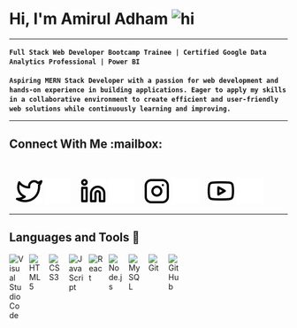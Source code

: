 <h1> 
  Hi, I'm Amirul Adham <img src="https://user-images.githubusercontent.com/1303154/88677602-1635ba80-d120-11ea-84d8-d263ba5fc3c0.gif" width="28px" height="28px" alt="hi">
</h1>

---

**` Full Stack Web Developer Bootcamp Trainee | Certified Google Data Analytics Professional | Power BI `**
<br> <br>
**`Aspiring MERN Stack Developer with a passion for web development and hands-on experience in building applications. Eager to apply my skills in a collaborative environment to create efficient and user-friendly web solutions while continuously learning and improving.
`**

---

<h2>Connect With Me :mailbox:</h2> 

<br>

&nbsp;&nbsp;
[![website](./img/twitter-light.svg)](https://x.com/mrullldhm)
[![website](./img/twitter-dark.svg)](https://x.com/mrullldhm)
&nbsp;&nbsp;
[![website](./img/linkedin-light.svg)](https://www.linkedin.com/in/mrullldhm/)
[![website](./img/linkedin-dark.svg)](https://www.linkedin.com/in/mrullldhm/)
&nbsp;&nbsp;
[![website](./img/instagram-light.svg)](https://www.instagram.com/mrullldm/)
[![website](./img/instagram-dark.svg)](https://www.instagram.com/mrullldm/)
&nbsp;&nbsp;
[![website](./img/youtube-light.svg)](https://www.youtube.com/@Mrullldhm)
[![website](./img/youtube-dark.svg)](https://www.youtube.com/@Mrullldhm)

---

<h2>Languages and Tools 🧰</h2>

<img align="left" alt="Visual Studio Code" title="VSCode" width="26px" src="https://cdn.jsdelivr.net/gh/devicons/devicon/icons/vscode/vscode-original.svg" style="padding-right:10px;" />
<img align="left" alt="HTML5" title="HTML" width="26px" src="https://cdn.jsdelivr.net/gh/devicons/devicon/icons/html5/html5-original.svg" style="padding-right:10px;" />
<img align="left" alt="CSS3" title="CSS" width="26px" src="https://cdn.jsdelivr.net/gh/devicons/devicon/icons/css3/css3-original.svg" style="padding-right:10px;" />
<img align="left" alt="JavaScript" title="JavaScript" width="26px" src="https://cdn.jsdelivr.net/gh/devicons/devicon/icons/javascript/javascript-original.svg" style="padding-right:10px;" />
<img align="left" alt="React" title="React" width="26px" src="https://cdn.jsdelivr.net/gh/devicons/devicon/icons/react/react-original.svg" style="padding-right:10px;" />
<img align="left" alt="Node.js" title="NodeJS" width="26px" src="https://cdn.jsdelivr.net/gh/devicons/devicon/icons/nodejs/nodejs-original.svg" style="padding-right:10px;" />
<img align="left" alt="MySQL" title="MySQL" width="26px" src="https://cdn.jsdelivr.net/gh/devicons/devicon/icons/mysql/mysql-original.svg" style="padding-right:10px;" />
<img align="left" alt="Git" title="Git" width="26px" src="https://cdn.jsdelivr.net/gh/devicons/devicon/icons/git/git-original.svg" style="padding-right:10px;" />
<img align="left" alt="GitHub" title="GitHub" width="26px" src="https://user-images.githubusercontent.com/3369400/139447912-e0f43f33-6d9f-45f8-be46-2df5bbc91289.png" style="padding-right:10px;" />









